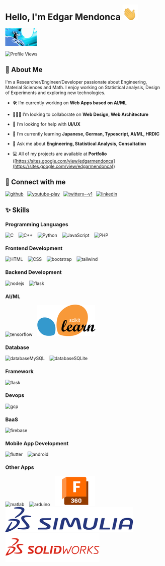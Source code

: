 # Hello, I'm Edgar Mendonca <span class="wave"><img width=50 height=50 src="https://raw.githubusercontent.com/Edgar-Mendonca/Edgar-Mendonca/main/images/hand-gif.gif"></span>

<img width=100 height=auto style="text-align: center;" src="https://raw.githubusercontent.com/Edgar-Mendonca/Edgar-Mendonca/main/images/DBZ-Goku.gif">

![Profile Views](https://komarev.com/ghpvc/?username=Edgar-Mendonca&color=green)

## 📝 About Me
I'm a Researcher/Engineer/Developer passionate about Engineering, Material Sciences and Math. I enjoy working on Statistical analysis, Design of Experiments and exploring new technologies.

- 🛠️ I’m currently working on **Web Apps based on AI/ML**

- 🧑‍🤝‍🧑 I’m looking to collaborate on **Web Design, Web Architecture**

- 💁 I’m looking for help with **UI/UX**

- 📒 I’m currently learning **Japanese, German, Typescript, AI/ML, HRDIC**

- 💬 Ask me about **Engineering, Statistical Analysis, Consultation**

- 💻 All of my projects are available at **Portfolio** ([https://sites.google.com/view/edgarmendonca](https://sites.google.com/view/edgarmendonca))

## 🔗 Connect with me
<a href="https://github.com/Edgar-Mendonca" target="_blank"><img width="48" height="48" src="https://img.icons8.com/material-outlined/48/github.png" alt="github"/></a>&nbsp;&nbsp;&nbsp;<a href="https://www.youtube.com/@edgarmendonca" target="_blank"><img width="48" height="48" src="https://img.icons8.com/color/48/youtube-play.png" alt="youtube-play"/></a>&nbsp;&nbsp;&nbsp;<a href="https://twitter.com/@EdgarMendonca7" target="_blank"><img width="50" height="50" src="https://img.icons8.com/ios-filled/50/twitterx--v1.png" alt="twitterx--v1"/></a>&nbsp;&nbsp;&nbsp;<a href="https://linkedin.com/edgar-mendonca" target="_blank"><img width="48" height="48" src="https://img.icons8.com/color/48/linkedin.png" alt="linkedin"/></a>&nbsp;&nbsp;&nbsp;

## ✨ Skills
### Programming Languages

![C](https://img.icons8.com/color/48/000000/c-programming.png?width=48&height=48) &nbsp;&nbsp;&nbsp;![C++](https://img.icons8.com/color/48/000000/c-plus-plus-logo.png?width=48&height=48) &nbsp;&nbsp;&nbsp;![Python](https://img.icons8.com/color/48/000000/python.png?width=48&height=48) &nbsp;&nbsp;&nbsp;![JavaScript](https://img.icons8.com/color/48/000000/javascript.png?width=48&height=48) &nbsp;&nbsp;&nbsp;![PHP](https://img.icons8.com/officexs/48/000000/php-logo.png?width=48&height=48) &nbsp;&nbsp;&nbsp;

### Frontend Development

![HTML](https://img.icons8.com/color/48/000000/html-5.png?width=48&height=48) &nbsp;&nbsp;&nbsp;![CSS](https://img.icons8.com/color/48/000000/css3.png?width=48&height=48) &nbsp;&nbsp;&nbsp;![bootstrap](https://img.icons8.com/color/48/000000/bootstrap.png?width=48&height=48) &nbsp;&nbsp;&nbsp;![tailwind](https://img.icons8.com/color/48/tailwind_css.png?width=48&height=48) &nbsp;&nbsp;&nbsp;


### Backend Development

![nodejs](https://img.icons8.com/color/48/000000/nodejs.png?width=48&height=48) &nbsp;&nbsp;&nbsp;![flask](https://img.icons8.com/color/48/000000/flask.png?width=48&height=48) &nbsp;&nbsp;&nbsp;

### AI/ML

![tensorflow](https://img.icons8.com/color/48/000000/tensorflow.png?width=48&height=48) &nbsp;&nbsp;&nbsp;![scikitLearn](https://raw.githubusercontent.com/Edgar-Mendonca/ProfileCraft/afdeb7b34f41113a54290e91e8ab401c34e969f1/static/icons/Scikit_learn.svg?width=48&height=48) &nbsp;&nbsp;&nbsp;

### Database

![databaseMySQL](https://img.icons8.com/color/48/000000/mysql.png?width=48&height=48) &nbsp;&nbsp;&nbsp;![databaseSQLite](https://www.vectorlogo.zone/logos/sqlite/sqlite-icon.svg?width=48&height=48) &nbsp;&nbsp;&nbsp;

### Framework

![flask](https://img.icons8.com/color/48/000000/flask.png?width=48&height=48) &nbsp;&nbsp;&nbsp;

### Devops

![gcp](https://img.icons8.com/color/48/000000/google-cloud-platform.png?width=48&height=48) &nbsp;&nbsp;&nbsp;

### BaaS

![firebase](https://img.icons8.com/color/48/000000/firebase.png?width=48&height=48) &nbsp;&nbsp;&nbsp;

### Mobile App Development

![flutter](https://img.icons8.com/color/48/000000/flutter.png?width=48&height=48) &nbsp;&nbsp;&nbsp;![android](https://img.icons8.com/color/48/000000/android-os.png?width=48&height=48) &nbsp;&nbsp;&nbsp;

### Other Apps

![matlab](https://img.icons8.com/fluency/48/matlab.png?width=48&height=48) &nbsp;&nbsp;&nbsp;![arduino](https://img.icons8.com/color/48/000000/arduino.png?width=48&height=48) &nbsp;&nbsp;&nbsp;![fusion360](https://raw.githubusercontent.com/Edgar-Mendonca/ProfileCraft/40fd353734af249a79d6815df1f3c382fe6b0c81/static/icons/Fusion360.svg?width=48&height=48) &nbsp;&nbsp;&nbsp;![abaqus](https://raw.githubusercontent.com/Edgar-Mendonca/ProfileCraft/9e95459eefe9a31c68e0c669aea3c96cbb2efdb2/static/icons/Simulia.svg?width=48&height=48) &nbsp;&nbsp;&nbsp;![solidworks](https://raw.githubusercontent.com/Edgar-Mendonca/ProfileCraft/5ea20738c8869c797ce221c5327c07f515834259/static/icons/Solidworks.svg?width=48&height=48) &nbsp;&nbsp;&nbsp;
